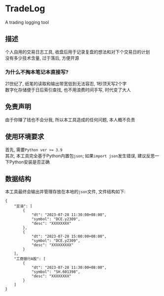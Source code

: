 # TradeLog
A trading logging tool
## 描述
个人自用的交易日志工具, 收盘后用于记录复盘的想法和对下个交易日的计划<br>
没有多少技术含量, 过于落后, 方便开源<br>
### 为什么不掏本笔记本直接写?
21世纪了, 纸笔的读取和输出带宽低到无法容忍, 1秒顶天写2个字<br>
数字化存储便于日后索引查找, 也不用浪费时间手写, 时代变了大人<br>
## 免责声明
由于你赚了钱也不会分我, 所以本工具造成的任何问题, 本人概不负责<br>
## 使用环境要求
首先, 需要`Python ver >= 3.9`<br>
其次, 本工具完全基于Python内置包`json`; 如果`import json`发生错误, 建议反思一下Python安装是否正确<br>
## 数据结构
本工具最终会输出并管理存放在本地的`json`文件, 文件结构如下:
```
{
    "豆油": [
        {
            "dt": "2023-07-28 11:30:00+08:00",
            "symbol": "DCE.y2309",
            "desc": "XXXXXXXX"
        },
        {
            "dt": "2023-07-28 15:00:00+08:00",
            "symbol": "DCE.y2309",
            "desc": "XXXXXXXXX"
        }
    ],
    "工商银行A股": [
        {
            "dt": "2023-07-28 11:30:00+08:00",
            "symbol": "SH.601398",
            "desc": "XXXXXXXX"
        }
    ]
}
```
